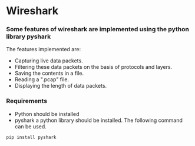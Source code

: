 # Wireshark

### Some features of wireshark are implemented using the python library pyshark

The features implemented are:
* Capturing live data packets.
* Filtering these data packets on the basis of protocols and layers.
* Saving the contents in a file.
* Reading a ".pcap" file.
* Displaying the length of data packets.

### Requirements
* Python should be installed 
* pyshark a python library should be installed. The following command can be used.
```
pip install pyshark

```
